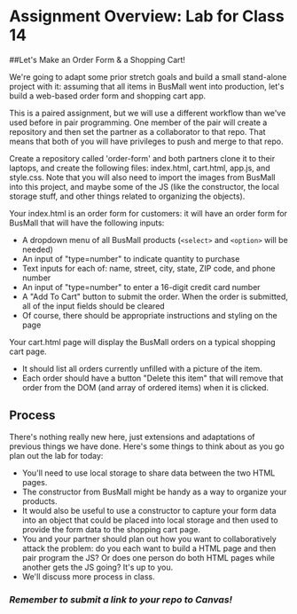 # Assignment Overview: Lab for Class 14

##Let's Make an Order Form & a Shopping Cart!

We're going to adapt some prior stretch goals and build a small stand-alone project with it: assuming that all items in BusMall went into production, let's build a web-based order form and shopping cart app.

This is a paired assignment, but we will use a different workflow than we've used before in pair programming. One member of the pair will create a repository and then set the partner as a collaborator to that repo. That means that both of you will have privileges to push and merge to that repo.

Create a repository called 'order-form' and both partners clone it to their laptops, and create the following files: index.html, cart.html, app.js, and style.css. Note that you will also need to import the images from BusMall into this project, and maybe some of the JS (like the constructor, the local storage stuff, and other things related to organizing the objects).

Your index.html is an order form for customers: it will have an order form for BusMall that will have the following inputs:

  - A dropdown menu of all BusMall products (`<select>` and `<option>` will be needed)
  - An input of "type=number" to indicate quantity to purchase
  - Text inputs for each of: name, street, city, state, ZIP code, and phone number
  - An input of "type=number" to enter a 16-digit credit card number
  - A "Add To Cart" button to submit the order. When the order is submitted, all of the input fields should be cleared
  - Of course, there should be appropriate instructions and styling on the page

  Your cart.html page will display the BusMall orders on a typical shopping cart page.
  - It should list all orders currently unfilled with a picture of the item.
  - Each order should have a button "Delete this item" that will remove that order from the DOM (and array of ordered items) when it is clicked.

## Process

There's nothing really new here, just extensions and adaptations of previous things we have done. Here's some things to think about as you go plan out the lab for today:

- You'll need to use local storage to share data between the two HTML pages.
- The constructor from BusMall might be handy as a way to organize your products.
- It would also be useful to use a constructor to capture your form data into an object that could be placed into local storage and then used to provide the form data to the shopping cart page.
- You and your partner should plan out how you want to collaboratively attack the problem: do you each want to build a HTML page and then pair program the JS? Or does one person do both HTML pages while another gets the JS going? It's up to you.
- We'll discuss more process in class.

### *Remember to submit a link to your repo to Canvas!*
